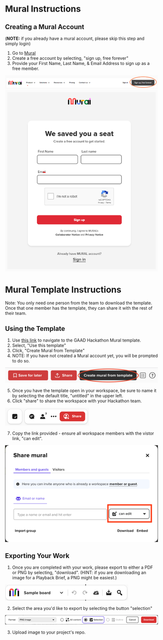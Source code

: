 # Mural Instructions 

## Creating a Mural Account 
(**NOTE:** if you already have a mural account, please skip this step and simply login)
1. Go to [Mural](mural.co) 
2. Create a free account by selecting, "sign up, free forever"
3. Provide your First Name, Last Name, & Email Address to sign up as a free member. 

![sign up](./images/mural-instructions-sign-up.png)
![register](./images/mural-instructions-register.png)


# Mural Template Instructions

Note: You only need one person from the team to download the template. Once that one member has the template, they can share it with the rest of their team. 

## Using the Template
1. Use [this link](mural.co) to navigate to the GAAD Hackathon Mural template.
2. Select, "Use this template"
3. Click, "Create Mural from Template"
4. NOTE: If you have not created a Mural account yet, you will be prompted to do so.
  
  ![create teamplate](./images/mural-instructions-template.png)
  
5. Once you have the template open in your workspace, be sure to name it by selecting the default title, "untitled" in the upper left.
6. Click "share" to share the workspace with your Hackathon team.
  
  ![share](./images/mural-instructions-share.png)
  
7. Copy the link provided - ensure all workspace members with the vistor link, "can edit". 

  ![share setting](./images/mural-instructions-share-2.png)


## Exporting Your Work
1. Once you are completed with your work, please export to either a PDF or PNG by selecting, "download". (HINT: if you are downloading an image for a Playback Brief, a PNG might be easiest.)
  
  ![download](./images/mural-instructions-download.png)
  
2. Select the area you'd like to export by selecting the button "selection" 
  
  ![selection](./images/mural-instructions-selection.png)
  
3. Upload image to your project's repo. 

